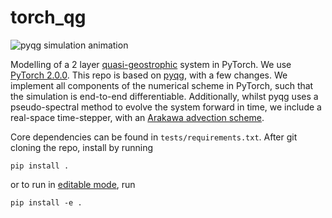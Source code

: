 # torch_qg

![pyqg simulation animation](./playground/jet_highres.gif)

Modelling of a 2 layer [quasi-geostrophic](https://en.wikipedia.org/wiki/Quasi-geostrophic_equations) system in PyTorch. We use [PyTorch 2.0.0](https://pytorch.org/get-started/pytorch-2.0/). This repo is based on [pyqg](https://pyqg.readthedocs.io/en/latest/), with a few changes. We implement all components of the numerical scheme in PyTorch, such that the simulation is end-to-end differentiable. Additionally, whilst pyqg uses a pseudo-spectral method to evolve the system forward in time, we include a real-space time-stepper, with an [Arakawa advection scheme](https://www.sciencedirect.com/science/article/pii/0021999166900155).

Core dependencies can be found in `tests/requirements.txt`. After git cloning the repo, install by running

`pip install .`

or to run in [editable mode](https://setuptools.pypa.io/en/latest/userguide/development_mode.html), run

`pip install -e .`
